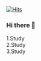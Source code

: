 [![Hits](https://hits.seeyoufarm.com/api/count/incr/badge.svg?url=https%3A%2F%2Fgithub.com%2FLeeChungWoo92&count_bg=%23000000&title_bg=%2384807D&icon=&icon_color=%23FFFFFF&title=hits&edge_flat=false)](https://hits.seeyoufarm.com)
### Hi there 👋 



1.Study  
2.Study  
3.Study
<!--
**LeeChungWoo92/LeeChungWoo92** is a ✨ _special_ ✨ repository because its `README.md` (this file) appears on your GitHub profile.

Here are some ideas to get you started:

- 🔭 I’m currently working on ...
- 🌱 I’m currently learning ...
- 👯 I’m looking to collaborate on ...
- 🤔 I’m looking for help with ...
- 💬 Ask me about ...
- 📫 How to reach me: ...
- 😄 Pronouns: ...
- ⚡ Fun fact: ...
-->
